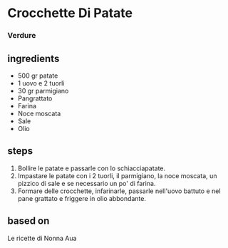 



# Crocchette Di Patate
  
### Verdure
## ingredients
  
* 500 gr patate  
* 1 uovo e 2 tuorli  
* 30 gr parmigiano  
* Pangrattato  
* Farina  
* Noce moscata  
* Sale  
* Olio
## steps
  
1. Bollire le patate e passarle con lo schiacciapatate.  
1. Impastare le patate con i 2 tuorli, il parmigiano, la noce moscata, un pizzico di sale e se necessario un po' di farina.   
1. Formare delle crocchette, infarinarle, passarle nell'uovo battuto e nel pane grattato e friggere in olio abbondante.
## based on
  
Le ricette di Nonna Aua